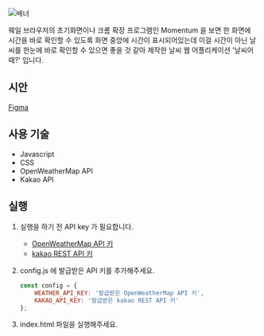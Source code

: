 ![배너](https://user-images.githubusercontent.com/54921653/113668850-d16e1480-96ed-11eb-95a4-e3345349aaa1.jpg)

웨일 브라우저의 초기화면이나 크롬 확장 프로그램인 Momentum 을 보면 한 화면에 시간을 바로 확인할 수 있도록 화면 중앙에 시간이 표시되어있는데 이걸 시간이 아닌 날씨를 한눈에 바로 확인할 수 있으면 좋을 것 같아 제작한 날씨 웹 어플리케이션 '날씨어때?' 입니다.

## 시안

[Figma](https://www.figma.com/file/AM9e3KQWYQwjAaRHlJCLww/%EB%82%A0%EC%94%A8%EC%96%B4%EB%95%8C)

## 사용 기술

- Javascript
- CSS
- OpenWeatherMap API
- Kakao API

## 실행

1. 실행을 하기 전 API key 가 필요합니다.

    - [OpenWeatherMap API 키](https://home.openweathermap.org/api_keys)
    - [kakao REST API 키](https://developers.kakao.com/)
    
2. config.js 에 발급받은 API 키를 추가해주세요.

    ```javascript
    const config = {
        WEATHER_API_KEY: '발급받은 OpenWeatherMap API 키',
        KAKAO_API_KEY: '발급받은 kakao REST API 키'
    };
    ```

3. index.html 파일을 실행해주세요.